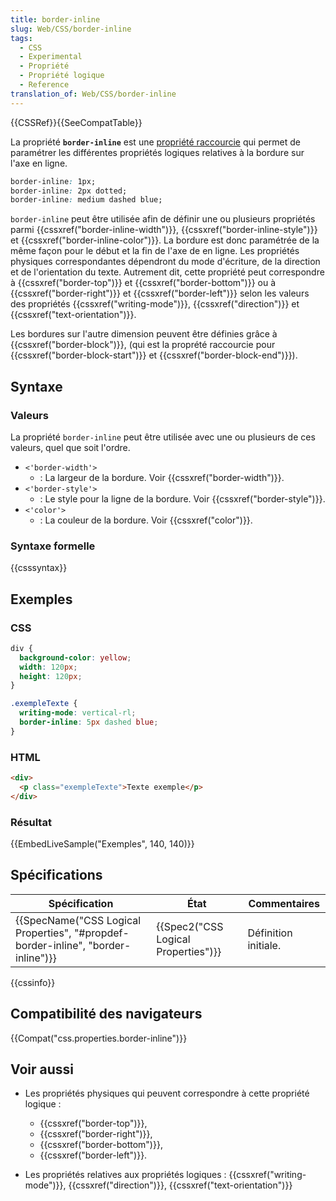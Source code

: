 ```yaml
---
title: border-inline
slug: Web/CSS/border-inline
tags:
  - CSS
  - Experimental
  - Propriété
  - Propriété logique
  - Reference
translation_of: Web/CSS/border-inline
---
```

{{CSSRef}}{{SeeCompatTable}}

La propriété **`border-inline`** est une [propriété raccourcie](/fr/docs/Web/CSS/Propriétés_raccourcies) qui permet de paramétrer les différentes propriétés logiques relatives à la bordure sur l'axe en ligne.

```css
border-inline: 1px;
border-inline: 2px dotted;
border-inline: medium dashed blue;
```

`border-inline` peut être utilisée afin de définir une ou plusieurs propriétés parmi {{cssxref("border-inline-width")}}, {{cssxref("border-inline-style")}} et {{cssxref("border-inline-color")}}. La bordure est donc paramétrée de la même façon pour le début et la fin de l'axe de en ligne. Les propriétés physiques correspondantes dépendront du mode d'écriture, de la direction et de l'orientation du texte. Autrement dit, cette propriété peut correspondre à {{cssxref("border-top")}} et {{cssxref("border-bottom")}} ou à {{cssxref("border-right")}} et {{cssxref("border-left")}} selon les valeurs des propriétés {{cssxref("writing-mode")}}, {{cssxref("direction")}} et {{cssxref("text-orientation")}}.

Les bordures sur l'autre dimension peuvent être définies grâce à {{cssxref("border-block")}}, (qui est la proprété raccourcie pour {{cssxref("border-block-start")}} et {{cssxref("border-block-end")}}).

## Syntaxe

### Valeurs

La propriété `border-inline` peut être utilisée avec une ou plusieurs de ces valeurs, quel que soit l'ordre.

- `<'border-width'>`
  - : La largeur de la bordure. Voir {{cssxref("border-width")}}.
- `<'border-style'>`
  - : Le style pour la ligne de la bordure. Voir {{cssxref("border-style")}}.
- `<'color'>`
  - : La couleur de la bordure. Voir {{cssxref("color")}}.

### Syntaxe formelle

{{csssyntax}}

## Exemples



### CSS

```css
div {
  background-color: yellow;
  width: 120px;
  height: 120px;
}

.exempleTexte {
  writing-mode: vertical-rl;
  border-inline: 5px dashed blue;
}
```



### HTML

```html
<div>
  <p class="exempleTexte">Texte exemple</p>
</div>
```

### Résultat

{{EmbedLiveSample("Exemples", 140, 140)}}

## Spécifications

| Spécification                                                                                                | État                                             | Commentaires         |
| ------------------------------------------------------------------------------------------------------------ | ------------------------------------------------ | -------------------- |
| {{SpecName("CSS Logical Properties", "#propdef-border-inline", "border-inline")}} | {{Spec2("CSS Logical Properties")}} | Définition initiale. |

{{cssinfo}}

## Compatibilité des navigateurs

{{Compat("css.properties.border-inline")}}

## Voir aussi

- Les propriétés physiques qui peuvent correspondre à cette propriété logique :

  - {{cssxref("border-top")}},
  - {{cssxref("border-right")}},
  - {{cssxref("border-bottom")}},
  - {{cssxref("border-left")}}.

- Les propriétés relatives aux propriétés logiques : {{cssxref("writing-mode")}}, {{cssxref("direction")}}, {{cssxref("text-orientation")}}
